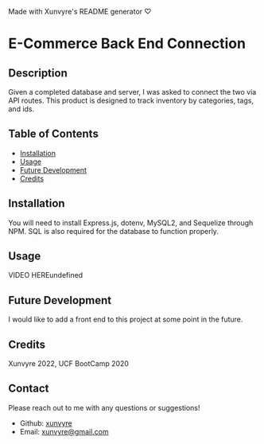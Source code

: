 Made with Xunvyre's README generator ♡
# E-Commerce Back End Connection
## Description
Given a completed database and server, I was asked to connect the two via API routes. This product is designed to track inventory by categories, tags, and ids.
## Table of Contents

* [Installation](https://github.com/xunvyre/e-com#installation)
* [Usage](https://github.com/xunvyre/e-com#usage)
* [Future Development](https://github.com/xunvyre/e-com#future-development)
* [Credits](https://github.com/xunvyre/e-com#credits)
## Installation
You will need to install Express.js, dotenv, MySQL2, and Sequelize through NPM. SQL is also required for the database to function properly.
## Usage
VIDEO HEREundefined
## Future Development
I would like to add a front end to this project at some point in the future.
## Credits
Xunvyre 2022, UCF BootCamp 2020
## Contact
Please reach out to me with any questions or suggestions!
* Github: [xunvyre](https://github.com/xunvyre/)
* Email: xunvyre@gmail.com
